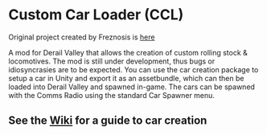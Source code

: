 # Custom Car Loader (CCL)

Original project created by Freznosis is [here](https://github.com/Freznosis/DVCustomCarLoader)

A mod for Derail Valley that allows the creation of custom rolling stock & locomotives. The mod is still under development, thus bugs or idiosyncrasies are to be expected. You can use the car creation package to setup a car in Unity and export it as an assetbundle, which can then be loaded into Derail Valley and spawned in-game. The cars can be spawned with the Comms Radio using the standard Car Spawner menu.

## See the [Wiki](https://github.com/katycat5e/DVCustomCarLoader/wiki) for a guide to car creation
